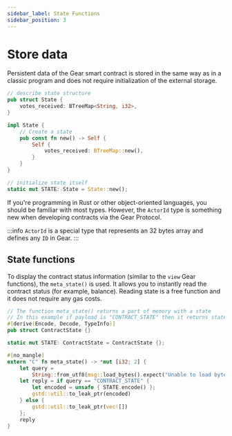 ```yaml
---
sidebar_label: State Functions
sidebar_position: 3
---
```


# Store data

Persistent data of the Gear smart contract is stored in the same way as in a classic program and does not require initialization of the external storage.

```rust
// describe state structure
pub struct State {
    votes_received: BTreeMap<String, i32>,
}

impl State {
    // Create a state
    pub const fn new() -> Self {
        Self {
            votes_received: BTreeMap::new(),
        }
    }
}

// initialize state itself
static mut STATE: State = State::new();
```

If you're programming in Rust or other object-oriented languages, you should be familiar with most types. However, the `ActorId` type is something new when developing contracts via the Gear Protocol.

:::info
`ActorId` is a special type that represents an 32 bytes array and defines any `ID` in Gear.
:::

## State functions

To display the contract status information (similar to the `view` Gear functions), the `meta_state()` is used. It allows you to instantly read the contract status (for example, balance). Reading state is a free function and it does not require any gas costs.

```rust
// The function meta_state() returns a part of memory with a state
// In this example if payload is "CONTRACT_STATE" then it returns state
#[derive(Encode, Decode, TypeInfo)]
pub struct ContractState {}

static mut STATE: ContractState = ContractState {};

#[no_mangle]
extern "C" fn meta_state() -> *mut [i32; 2] {
    let query =
        String::from_utf8(msg::load_bytes().expect("Unable to load bytes")).expect("Invalid query");
    let reply = if query == "CONTRACT_STATE" {
        let encoded = unsafe { STATE.encode() };
        gstd::util::to_leak_ptr(encoded)
    } else {
        gstd::util::to_leak_ptr(vec![])
    };
    reply
}
```
